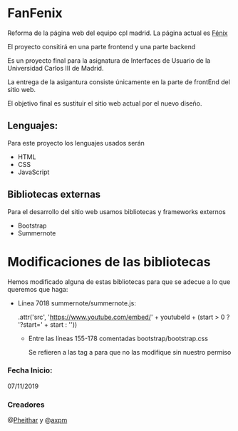 # FanFenix
Reforma de la página web del equipo cpl madrid. La página actual es [Fénix](www.cplmadrid.com)

El proyecto consitirá en una parte frontend y una parte backend

Es un proyecto final para la asignatura de Interfaces de Usuario de la Universidad Carlos III de Madrid.

La entrega de la asigantura consiste únicamente en la parte de frontEnd del sitio web.

El objetivo final es sustituir el sitio web actual por el nuevo diseño.

## Lenguajes:

Para este proyecto los lenguajes usados serán

- HTML
- CSS
- JavaScript

## Bibliotecas externas

Para el desarrollo del sitio web usamos bibliotecas y frameworks externos

- Bootstrap
- Summernote

# Modificaciones de las bibliotecas

Hemos modificado alguna de estas bibliotecas para que se adecue a lo que queremos que haga:

- Línea 7018 summernote/summernote.js:

  .attr('src', 'https://www.youtube.com/embed/' + youtubeId + (start > 0 ? '?start=' + start : ''))

  - Entre las líneas 155-178 comentadas bootstrap/bootstrap.css

    Se refieren a las tag a para que no las modifique sin nuestro permiso

### Fecha Inicio:

07/11/2019

### Creadores
@[Pheithar](https://github.com/pheithar) y @[axpm](https://github.com/axpm)
